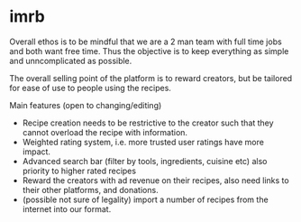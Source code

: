 # imrb

Overall ethos is to be mindful that we are a 2 man team with full time jobs and both want free time. 
Thus the objective is to keep everything as simple and unncomplicated as possible.

The overall selling point of the platform is to reward creators, but be tailored for ease of use to people using the recipes.

Main features (open to changing/editing)
- Recipe creation needs to be restrictive to the creator such that they cannot overload the recipe with information.
- Weighted rating system, i.e. more trusted user ratings have more impact.
- Advanced search bar (filter by tools, ingredients, cuisine etc) also priority to higher rated recipes
- Reward the creators with ad revenue on their recipes, also need links to their other platforms, and donations.
- (possible not sure of legality) import a number of recipes from the internet into our format.
